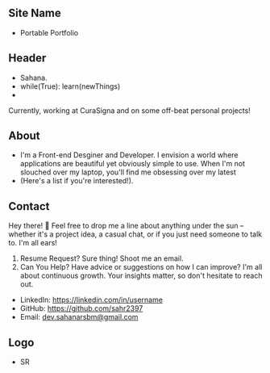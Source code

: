 ## Site Name
- Portable Portfolio

## Header
- Sahana.
- while(True): learn(newThings)
- 
Currently, working at CuraSigna and on some off-beat personal projects!



## About
- I'm a Front-end Desginer and Developer. I envision a world where applications are beautiful yet obviously simple to use. When I'm not slouched over my laptop, you'll find me obsessing over my latest
- (Here's a list if you're interested!).

## Contact
Hey there! 👋 Feel free to drop me a line about anything under the sun – whether it's a project idea, a casual chat, or if you just need someone to talk to. I'm all ears! 
1. Resume Request? Sure thing! Shoot me an email.  
2. Can You Help? Have advice or suggestions on how I can improve? I'm all about continuous growth. Your insights matter, so don't hesitate to reach out.
- LinkedIn: https://linkedin.com/in/username
- GitHub: https://github.com/sahr2397
- Email: dev.sahanarsbm@gmail.com

## Logo
- SR